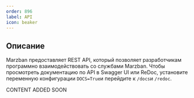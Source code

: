 ```yaml
---
order: 896
label: API
icon: beaker
---
```

## Описание 

Marzban предоставляет REST API, который позволяет разработчикам программно взаимодействовать со службами Marzban. Чтобы просмотреть документацию по API в Swagger UI или ReDoc, установите переменную конфигурации `DOCS=True`и перейдите к `/docs`и `/redoc`.

СONTENT ADDED SOON